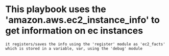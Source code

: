 # This playbook uses the 'amazon.aws.ec2_instance_info' to get information on ec instances

    it registers/saves the info using the 'register' module as 'ec2_facts' which is stored in a variable, var, using the 'debug' module

